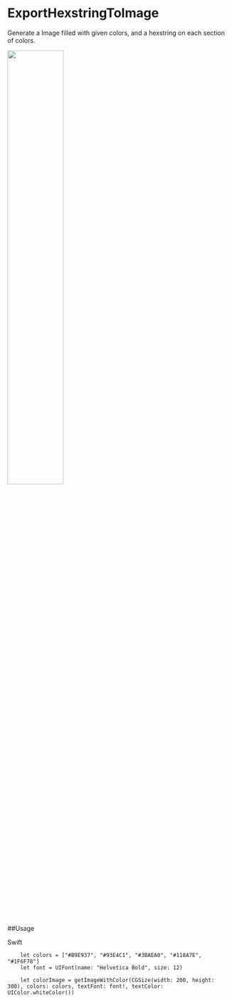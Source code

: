 # ExportHexstringToImage
Generate a Image filled with given colors, and a hexstring on each section of colors.

<img src="https://github.com/luiyezheng/ExportHexstringToImage/blob/master/hexstring.png" style="width:50%;height:50%">

##Usage

Swift
```
    let colors = ["#B9E937", "#93E4C1", "#3BAEA0", "#118A7E", "#1F6F78"]
    let font = UIFont(name: "Helvetica Bold", size: 12)
        
    let colorImage = getImageWithColor(CGSize(width: 200, height: 300), colors: colors, textFont: font!, textColor: UIColor.whiteColor())
```
